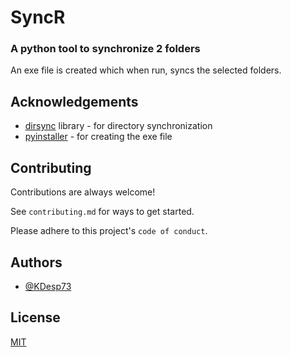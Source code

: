 
# SyncR

### A python tool to synchronize 2 folders
An exe file is created which when run, syncs the selected folders.


## Acknowledgements

 * [dirsync](https://pypi.org/project/dirsync/) library - for directory synchronization
 * [pyinstaller](https://pypi.org/project/pyinstaller/) - for creating the exe file


## Contributing

Contributions are always welcome!

See `contributing.md` for ways to get started.

Please adhere to this project's `code of conduct`.


## Authors

- [@KDesp73](https://www.github.com/KDesp73)


## License

[MIT](https://choosealicense.com/licenses/mit/)

